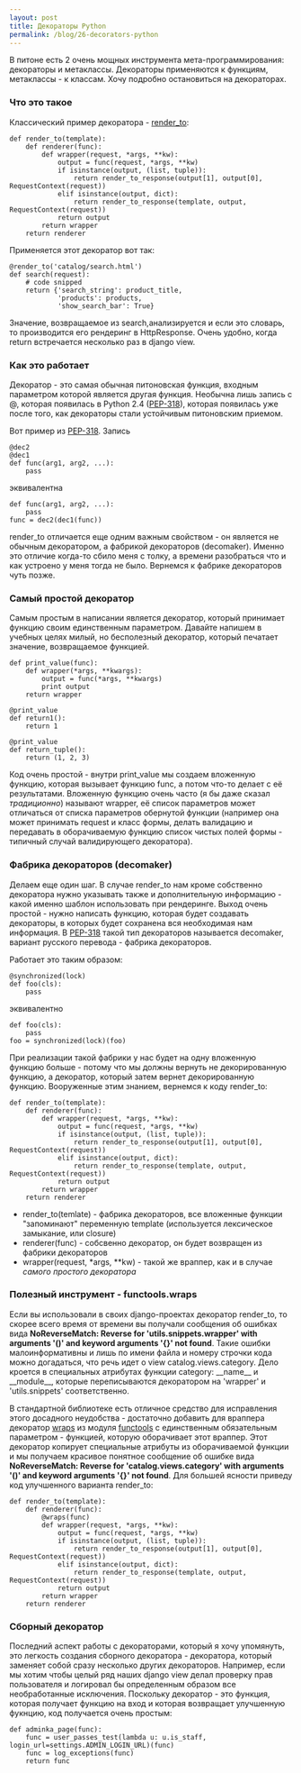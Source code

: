 ```yaml
---
layout: post
title: Декораторы Python
permalink: /blog/26-decorators-python
---
```

В питоне есть 2 очень мощных инструмента мета-программирования: декораторы и метаклассы. Декораторы применяются к функциям, метаклассы - к классам. Хочу подробно остановиться на декораторах.
<!--more-->

### Что это такое

Классический пример декоратора - [render\_to](http://www.djangosnippets.org/snippets/821/):

    def render_to(template):
        def renderer(func):
            def wrapper(request, *args, **kw):
                output = func(request, *args, **kw)
                if isinstance(output, (list, tuple)):
                    return render_to_response(output[1], output[0], RequestContext(request))
                elif isinstance(output, dict):
                    return render_to_response(template, output, RequestContext(request))
                return output
            return wrapper
        return renderer

Применяется этот декоратор вот так:

    @render_to('catalog/search.html')
    def search(request):
        # code snipped
        return {'search_string': product_title,
                'products': products,
                'show_search_bar': True}

Значение, возвращаемое из search,анализируется и если это словарь, то производится его рендеринг в HttpResponse. Очень удобно, когда return встречается несколько раз в django view. 

### Как это работает

Декоратор - это самая обычная питоновская функция, входным параметром которой является другая функция. Необычна лишь запись с @, которая появилась в Python 2.4 ([PEP-318](http://www.python.org/dev/peps/pep-0318/)), которая появилась уже после того, как декораторы стали устойчивым питоновским приемом.

Вот пример из [PEP-318](http://www.python.org/dev/peps/pep-0318/). Запись

    @dec2
    @dec1
    def func(arg1, arg2, ...):
        pass

эквивалентна

    def func(arg1, arg2, ...):
        pass
    func = dec2(dec1(func))

render\_to отличается еще одним важным свойством - он является не обычным декоратором, а фабрикой декораторов (decomaker). Именно это отличие когда-то сбило меня с толку, а времени разобраться что и как устроено у меня тогда не было. Вернемся к фабрике декораторов чуть позже.

### Самый простой декоратор

Самым простым в написании является декоратор, который принимает функцию своим единственным параметром. Давайте напишем в учебных целях милый, но бесполезный декоратор, который печатает значение, возвращаемое функцией.

    def print_value(func):
        def wrapper(*args, **kwargs):
            output = func(*args, **kwargs)
            print output
        return wrapper

    @print_value
    def return1():
        return 1
    
    @print_value
    def return_tuple():
        return (1, 2, 3)

Код очень простой - внутри print\_value мы создаем вложенную функцию, которая вызывает функцию func, а потом что-то делает с её результатами. Вложенную функцию очень часто (я бы даже сказал _традиционно_) называют wrapper, её список параметров может отличаться от списка параметров обернутой функции (например она может принимать request и класс формы, делать валидацию и передавать в оборачиваемую функцию список чистых полей формы - типичный случай валидирующего декоратора).

### Фабрика декораторов (decomaker)

Делаем еще один шаг. В случае render\_to нам кроме собственно декоратора нужно указывать также и дополнительную информацию - какой именно шаблон использовать при рендеринге. Выход очень простой - нужно написать функцию, которая будет создавать декораторы, в которых будет сохранена вся необходимая нам информация. В [PEP-318](http://www.python.org/dev/peps/pep-0318/) такой тип декораторов называется decomaker, вариант русского перевода - фабрика декораторов.

Работает это таким образом:

    @synchronized(lock)
    def foo(cls):
        pass
    
эквивалентно

    def foo(cls):
        pass
    foo = synchronized(lock)(foo)
    
При реализации такой фабрики у нас будет на одну вложенную функцию больше - потому что мы должны вернуть не декорированную функцию, а декоратор, который затем вернет декорированную функцию. Вооруженные этим знанием, вернемся к коду render\_to:

    def render_to(template):
        def renderer(func):
            def wrapper(request, *args, **kw):
                output = func(request, *args, **kw)
                if isinstance(output, (list, tuple)):
                    return render_to_response(output[1], output[0], RequestContext(request))
                elif isinstance(output, dict):
                    return render_to_response(template, output, RequestContext(request))
                return output
            return wrapper
        return renderer

* render\_to(temlate) - фабрика декораторов, все вложенные функции "запоминают" переменную template (используется лексическое замыкание, или closure)
* renderer(func) - собсвенно декоратор, он будет возвращен из фабрики декораторов
* wrapper(request, \*args, \*\*kw) - такой же враппер, как и в случае _самого простого декоратора_

### Полезный инструмент - functools.wraps

Если вы использовали в своих django-проектах декоратор render_to, то скорее всего время от времени вы получали сообщения об ошибках вида **NoReverseMatch: Reverse for 'utils.snippets.wrapper' with arguments '()' and keyword arguments '{}' not found**. Такие ошибки малоинформативны и лишь по имени файла и номеру строчки кода можно догадаться, что речь идет о view catalog.views.category. Дело кроется в специальных атрибутах функции category: \_\_name\_\_ и \_\_module\_\_, которые переписываются декоратором на 'wrapper' и 'utils.snippets' соответственно. 

В стандартной библиотеке есть отличное средство для исправления этого досадного неудобства - достаточно добавить для враппера декоратор [wraps](http://docs.python.org/library/functools.html#functools.wraps) из модуля [functools](http://docs.python.org/library/functools.html) с единственным обязательным параметром - функцией, которую оборачивает этот враппер. Этот декоратор копирует специальные атрибуты из оборачиваемой функции и мы получаем красивое понятное сообщение об ошибке вида **NoReverseMatch: Reverse for 'catalog.views.category' with arguments '()' and keyword arguments '{}' not found**. Для большей ясности приведу код улучшенного варианта render\_to:

    def render_to(template):
        def renderer(func):
            @wraps(func)
            def wrapper(request, *args, **kw):
                output = func(request, *args, **kw)
                if isinstance(output, (list, tuple)):
                    return render_to_response(output[1], output[0], RequestContext(request))
                elif isinstance(output, dict):
                    return render_to_response(template, output, RequestContext(request))
                return output
            return wrapper
        return renderer

### Сборный декоратор

Последний аспект работы с декораторами, который я хочу упомянуть, это легкость создания сборного декоратора - декоратора, который заменяет собой сразу несколько других декораторов. Например, если мы хотим чтобы целый ряд наших django view делал проверку прав пользователя и логировал бы определенным образом все необработанные исключения. Поскольку декоратор - это функция, которая получает функцию на вход и которая возвращает улучшенную фукнцию, код получается очень простым:

    def adminka_page(func):
        func = user_passes_test(lambda u: u.is_staff, login_url=settings.ADMIN_LOGIN_URL)(func)
        func = log_exceptions(func)
        return func

